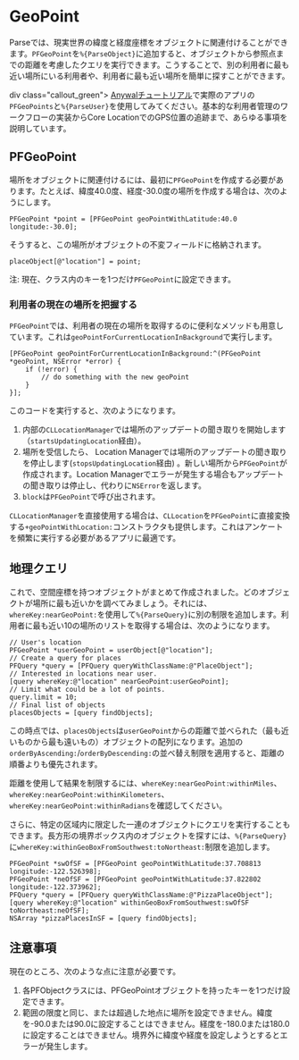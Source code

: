 # GeoPoint

Parseでは、現実世界の緯度と経度座標をオブジェクトに関連付けることができます。`PFGeoPoint`を`%{ParseObject}`に追加すると、オブジェクトから参照点までの距離を考慮したクエリを実行できます。こうすることで、別の利用者に最も近い場所にいる利用者や、利用者に最も近い場所を簡単に探すことができます。

div class="callout_green">
[Anywalチュートリアル](/tutorials/anywall)で実際のアプリの`PFGeoPoints`と`%{ParseUser}`を使用してみてください。基本的な利用者管理のワークフローの実装からCore LocationでのGPS位置の追跡まで、あらゆる事項を説明しています。
</div>

## PFGeoPoint

場所をオブジェクトに関連付けるには、最初に`PFGeoPoint`を作成する必要があります。たとえば、緯度40.0度、経度-30.0度の場所を作成する場合は、次のようにします。

```objc
PFGeoPoint *point = [PFGeoPoint geoPointWithLatitude:40.0 longitude:-30.0];
```

そうすると、この場所がオブジェクトの不変フィールドに格納されます。

```objc
placeObject[@"location"] = point;
```

注: 現在、クラス内のキーを1つだけ`PFGeoPoint`に設定できます。

### 利用者の現在の場所を把握する

`PFGeoPoint`では、利用者の現在の場所を取得するのに便利なメソッドも用意しています。これは`geoPointForCurrentLocationInBackground`で実行します。

```objc
[PFGeoPoint geoPointForCurrentLocationInBackground:^(PFGeoPoint *geoPoint, NSError *error) {
    if (!error) {
        // do something with the new geoPoint
    }
}];
```

このコードを実行すると、次のようになります。

1.  内部の`CLLocationManager`では場所のアップデートの聞き取りを開始します（`startsUpdatingLocation`経由）。
2.  場所を受信したら、 Location Managerでは場所のアップデートの聞き取りを停止します(`stopsUpdatingLocation`経由) 。新しい場所から`PFGeoPoint`が作成されます。Location Managerでエラーが発生する場合もアップデートの聞き取りは停止し、代わりに`NSError`を返します。
3.  `block`は`PFGeoPoint`で呼び出されます。

`CLLocationManager`を直接使用する場合は、`CLLocation`を`PFGeoPoint`に直接変換する`+geoPointWithLocation:`コンストラクタも提供します。これはアンケートを頻繁に実行する必要があるアプリに最適です。

## 地理クエリ

これで、空間座標を持つオブジェクトがまとめて作成されました。どのオブジェクトが場所に最も近いかを調べてみましょう。それには、`whereKey:nearGeoPoint:`を使用して`%{ParseQuery}`に別の制限を追加します。利用者に最も近い10の場所のリストを取得する場合は、次のようになります。

```objc
// User's location
PFGeoPoint *userGeoPoint = userObject[@"location"];
// Create a query for places
PFQuery *query = [PFQuery queryWithClassName:@"PlaceObject"];
// Interested in locations near user.
[query whereKey:@"location" nearGeoPoint:userGeoPoint];
// Limit what could be a lot of points.
query.limit = 10;
// Final list of objects
placesObjects = [query findObjects];
```

この時点では、`placesObjects`は`userGeoPoint`からの距離で並べられた（最も近いものから最も遠いもの）オブジェクトの配列になります。追加の`orderByAscending:`/`orderByDescending:`の並べ替え制限を適用すると、距離の順番よりも優先されます。

距離を使用して結果を制限するには、`whereKey:nearGeoPoint:withinMiles`、`whereKey:nearGeoPoint:withinKilometers`、`whereKey:nearGeoPoint:withinRadians`を確認してください。

さらに、特定の区域内に限定した一連のオブジェクトにクエリを実行することもできます。長方形の境界ボックス内のオブジェクトを探すには、`%{ParseQuery}`に`whereKey:withinGeoBoxFromSouthwest:toNortheast:`制限を追加します。

```objc
PFGeoPoint *swOfSF = [PFGeoPoint geoPointWithLatitude:37.708813 longitude:-122.526398];
PFGeoPoint *neOfSF = [PFGeoPoint geoPointWithLatitude:37.822802 longitude:-122.373962];
PFQuery *query = [PFQuery queryWithClassName:@"PizzaPlaceObject"];
[query whereKey:@"location" withinGeoBoxFromSouthwest:swOfSF toNortheast:neOfSF];
NSArray *pizzaPlacesInSF = [query findObjects];
```

## 注意事項

現在のところ、次のような点に注意が必要です。

1.  各PFObjectクラスには、PFGeoPointオブジェクトを持ったキーを1つだけ設定できます。
2.  範囲の限度と同じ、または超過した地点に場所を設定できません。緯度を-90.0または90.0に設定することはできません。経度を-180.0または180.0に設定することはできません。境界外に緯度や経度を設定しようとするとエラーが発生します。
